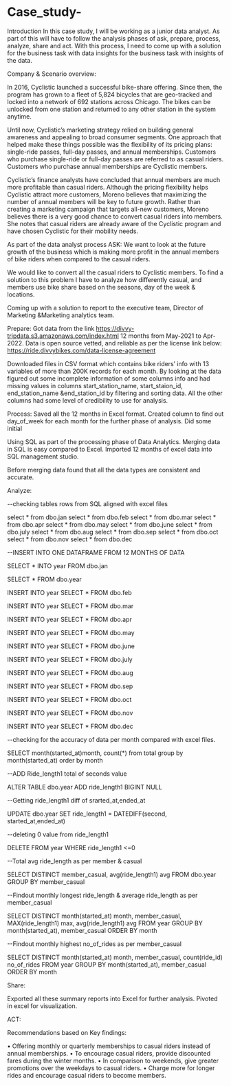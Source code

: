 # Case_study-
Introduction
In this case study, I will be working as a junior data analyst. As part of this will have to follow the analysis phases of ask, prepare, process, analyze, share and act. With this process, I need to come up with a solution for the business task with data insights for the business task with insights of the data.

Company & Scenario overview:

In 2016, Cyclistic launched a successful bike-share offering. Since then, the program has grown to a fleet of 5,824 bicycles that are geo-tracked and locked into a network of 692 stations across Chicago. The bikes can be unlocked from one station and returned to any other station in the system anytime.

Until now, Cyclistic’s marketing strategy relied on building general awareness and appealing to broad consumer segments. One approach that helped make these things possible was the flexibility of its pricing plans: single-ride passes, full-day passes, and annual memberships. Customers who purchase single-ride or full-day passes are referred to as casual riders. Customers who purchase annual memberships are Cyclistic members. 

Cyclistic’s finance analysts have concluded that annual members are much more profitable than casual riders. Although the pricing flexibility helps Cyclistic attract more customers, Moreno believes that maximizing the number of annual members will be key to future growth. Rather than creating a marketing campaign that targets all-new customers, Moreno believes there is a very good chance to convert casual riders into members. She notes that casual riders are already aware of the Cyclistic program and have chosen Cyclistic for their mobility needs.


As part of the data analyst process ASK:
We want to look at the future growth of the business which is making more profit in the annual members of bike riders when compared to the casual riders.

We would like to convert all the casual riders to Cyclistic members. To find a solution to this problem I have to analyze how differently casual, and members use bike share based on the seasons, day of the week & locations.

Coming up with a solution to report to the executive team, Director of Marketing &Marketing analytics team.

Prepare:
Got data from the link https://divvy-tripdata.s3.amazonaws.com/index.html 12 months from May-2021 to Apr-2022. Data is open source vetted, and reliable as per the license link below:
https://ride.divvybikes.com/data-license-agreement 

Downloaded files in CSV format which contains bike riders’ info with 13 variables of more than 200K records for each month. By looking at the data figured out some incomplete information of some columns info and had missing values in columns start_station_name, start_staion_id, end_station_name &end_station_id by filtering and sorting data. All the other columns had some level of credibility to use for analysis.

Process: 
Saved all the 12 months in Excel format. Created column to find out day_of_week for each month for the further phase of analysis. Did some initial 


Using SQL as part of the processing phase of Data Analytics. Merging data in SQL is easy compared to Excel. 
Imported 12 months of excel data into SQL management studio.


Before merging data found that all the data types are consistent and accurate.
 
Analyze:

--checking tables rows from SQL aligned with excel files

select * from dbo.jan
select * from dbo.feb
select * from dbo.mar
select * from dbo.apr
select * from dbo.may
select * from dbo.june
select * from dbo.july
select * from dbo.aug
select * from dbo.sep
select * from dbo.oct
select * from dbo.nov
select * from dbo.dec



--INSERT INTO ONE DATAFRAME FROM 12 MONTHS OF DATA

SELECT * INTO year FROM dbo.jan

SELECT * FROM dbo.year

INSERT INTO year
SELECT * FROM dbo.feb

INSERT INTO year
SELECT * FROM dbo.mar

INSERT INTO year
SELECT * FROM dbo.apr

INSERT INTO year
SELECT * FROM dbo.may

INSERT INTO year
SELECT * FROM dbo.june

INSERT INTO year
SELECT * FROM dbo.july

INSERT INTO year
SELECT * FROM dbo.aug

INSERT INTO year
SELECT * FROM dbo.sep

INSERT INTO year
SELECT * FROM dbo.oct

INSERT INTO year
SELECT * FROM dbo.nov

INSERT INTO year
SELECT * FROM dbo.dec

--checking for the accuracy of data per month compared with excel files.

SELECT month(started_at)month, count(*) from total group by  month(started_at)
order by month

--ADD Ride_length1 total of seconds value

ALTER TABLE dbo.year
ADD ride_length1 BIGINT NULL

--Getting ride_length1 diff of srarted_at,ended_at

UPDATE dbo.year
SET ride_length1 = DATEDIFF(second, started_at,ended_at)


--deleting 0 value from ride_length1

DELETE FROM year
WHERE ride_length1 <=0

--Total avg ride_length as per member & casual

SELECT DISTINCT member_casual, avg(ride_length1) avg
FROM dbo.year
GROUP BY member_casual

--Findout monthly longest ride_length & average ride_length as per member_casual

SELECT DISTINCT month(started_at) month, member_casual, MAX(ride_length1) max, avg(ride_length1) avg
FROM year
GROUP BY month(started_at), member_casual
ORDER BY month

--Findout monthly highest no_of_rides as per member_casual

SELECT DISTINCT month(started_at) month, member_casual, count(ride_id) no_of_rides 
FROM year
GROUP BY month(started_at), member_casual
ORDER BY month



Share:

Exported all these summary reports into Excel for further analysis. 
Pivoted in excel for visualization.



  
  
  


ACT:

Recommendations based on Key findings:

•	Offering monthly or quarterly memberships to casual riders instead of annual memberships.
•	To encourage casual riders, provide discounted fares during the winter months.
•	In comparison to weekends, give greater promotions over the weekdays to casual riders.
•	Charge more for longer rides and encourage casual riders to become members.










